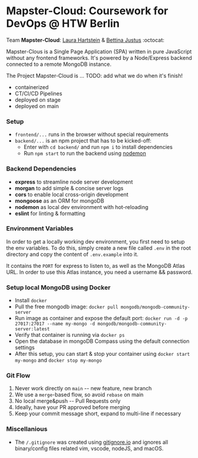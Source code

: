 # Mapster-Cloud: Coursework for DevOps @ HTW Berlin

Team **Mapster-Cloud**: [Laura Hartstein](https://github.com/bibifant) & [Bettina Justus](https://github.com/Bettinaju) :octocat:

Mapster-Clous is a Single Page Application (SPA) written in pure JavaScript without any frontend frameworks.
It's powered by a Node/Express backend connected to a remote MongoDB instance.

The Project Mapster-Cloud is ...
TODO: add what we do when it's finish! 
- containerized
- CT/CI/CD Pipelines
- deployed on stage
- deployed on main 

### Setup

- `frontend/...` runs in the browser without special requirements 
- `backend/...` is an npm project that has to be kicked-off:
  - Enter with `cd backend/` and run `npm i` to install dependencies
  - Run `npm start` to run the backend using [nodemon](https://www.npmjs.com/package/nodemon)

### Backend Dependencies

- **express** to streamline node server development
- **morgan** to add simple & concise server logs
- **cors** to enable local cross-origin development
- **mongoose** as an ORM for mongoDB
- **nodemon** as local dev environment with hot-reloading
- **eslint** for linting & formatting

### Environment Variables

In order to get a locally working dev environment, you first need to setup the env variables.
To do this, simply create a new file called `.env` in the root directory and copy the content of `.env.example` into it.

It contains the `PORT` for express to listen to, as well as the MongoDB Atlas URL.
In order to use this Atlas instance, you need a username && password.

### Setup local MongoDB using Docker

- Install `docker`
- Pull the free mongodb image: `docker pull mongodb/mongodb-community-server`
- Run image as container and expose the default port: `docker run -d -p 27017:27017 --name my-mongo -d mongodb/mongodb-community-server:latest`
- Verify that container is running via `docker ps`
- Open the database in mongoDB Compass using the default connection settings
- After this setup, you can start & stop your container using `docker start my-mongo` and `docker stop my-mongo`

### Git Flow

1. Never work directly on `main` -- new feature, new branch
2. We use a `merge`-based flow, so avoid `rebase` on main
3. No local merge&push -- Pull Requests only
4. Ideally, have your PR approved before merging
5. Keep your commit message short, expand to multi-line if necessary

### Miscellanious

- The `/.gitignore` was created using [gitignore.io](https://gitignore.io) and ignores all binary/config files related vim, vscode, nodeJS, and macOS.
